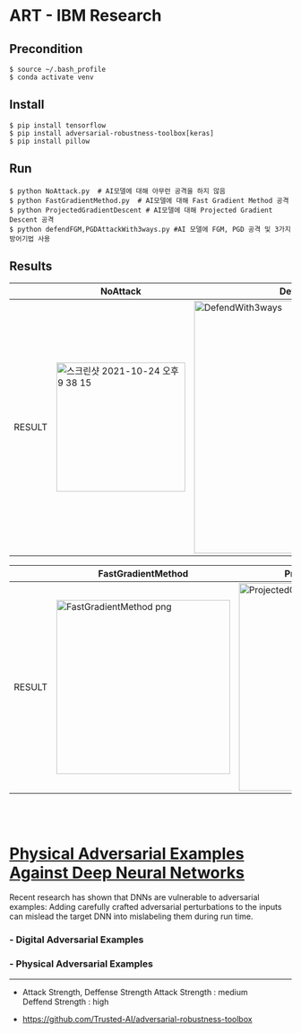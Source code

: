 # ART - IBM Research
## Precondition
```
$ source ~/.bash_profile
$ conda activate venv
```

## Install
```
$ pip install tensorflow
$ pip install adversarial-robustness-toolbox[keras]
$ pip install pillow
```

## Run
```
$ python NoAttack.py  # AI모델에 대해 아무런 공격을 하지 않음
$ python FastGradientMethod.py  # AI모델에 대해 Fast Gradient Method 공격
$ python ProjectedGradientDescent # AI모델에 대해 Projected Gradient Descent 공격
$ python defendFGM,PGDAttackWith3ways.py #AI 모델에 FGM, PGD 공격 및 3가지 방어기법 사용
```

## Results
|| NoAttack | DefendWith3ways |
|--------|--------|--------|
| RESULT | <img width="230" alt="스크린샷 2021-10-24 오후 9 38 15" src="https://user-images.githubusercontent.com/48276633/138594545-688b09a0-0d96-4186-9fbd-6fa86f3a960c.png"> | <img width="450" alt="DefendWith3ways" src="https://user-images.githubusercontent.com/48276633/139355998-e9eb5c72-55a5-41b5-b196-cc4a21be625c.png">|

|| FastGradientMethod | ProjectedGradientDescent |
|--------|--------|--------|
| RESULT | <img width="310" alt="FastGradientMethod png" src="https://user-images.githubusercontent.com/48276633/139356695-714c112d-19dd-4519-8ef7-623d2fdcc795.png"> | <img width="370" alt="ProjectedGradientDescent" src="https://user-images.githubusercontent.com/48276633/139356697-fc3052e0-cfe9-4a42-a679-f6f9815a304b.png">|

<br><br>

# [Physical Adversarial Examples Against Deep Neural Networks](https://bair.berkeley.edu/blog/2017/12/30/yolo-attack/)
Recent research has shown that DNNs are vulnerable to adversarial examples: Adding carefully crafted adversarial perturbations to the inputs can mislead the target DNN into mislabeling them during run time.
### - Digital Adversarial Examples

### - Physical Adversarial Examples


<hr>

* Attack Strength, Deffense Strength
Attack Strength : medium <br>
Deffend Strength : high <br>

* https://github.com/Trusted-AI/adversarial-robustness-toolbox

